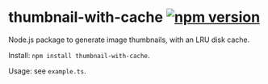 # thumbnail-with-cache [![npm version](https://badge.fury.io/js/thumbnail-with-cache.svg)](https://badge.fury.io/js/thumbnail-with-cache)

Node.js package to generate image thumbnails, with an LRU disk cache.

Install: `npm install thumbnail-with-cache`.

Usage: see `example.ts`.
